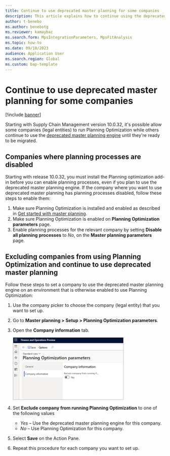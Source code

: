 ```yaml
---
title: Continue to use deprecated master planning for some companies
description: This article explains how to continue using the deprecated master planning engine for some companies until they're ready to be migrated. 
author: t-benebo
ms.author: benebotg
ms.reviewer: kamaybac
ms.search.form: MpsIntegrationParameters, MpsFitAnalysis
ms.topic: how-to
ms.date: 09/18/2023
audience: Application User
ms.search.region: Global
ms.custom: bap-template
---
```


# Continue to use deprecated master planning for some companies

[!include [banner](../../includes/banner.md)]

Starting with Supply Chain Management version 10.0.32, it's possible allow some companies (legal entities) to run Planning Optimization while others continue to use the [deprecated master planning engine](deprecated-master-planning-overview.md) until they're ready to be migrated.

## Companies where planning processes are disabled

Starting with release 10.0.32, you must install the Planning optimization add-in before you can enable planning processes, even if you plan to use the deprecated master planning engine. If the company where you want to use deprecated master planning has planning processes disabled, follow these steps to enable them:

1. Make sure Planning Optimization is installed and enabled as described in [Get started with master planning](planning-optimization/get-started.md).
1. Make sure Planning Optimization is enabled on **Planning Optimization parameters** page.
1. Enable planning processes for the relevant company by setting **Disable all planning processes** to *No*, on the **Master planning parameters** page.

## Excluding companies from using Planning Optimization and continue to use deprecated master planning

Follow these steps to set a company to use the deprecated master planning engine on an environment that is otherwise enabled to use Planning Optimization:

1. Use the company picker to choose the company (legal entity) that you want to set up.
1. Go to **Master planning \> Setup \> Planning Optimization parameters**.
1. Open the **Company information** tab.

    [<img src="media/exclude-company-from-po.png" alt="Screenshot of the Company information tab." title="Screenshot of the Company information tab" width="350" />](media/exclude-company-from-po.png#lightbox)

1. Set **Exclude company from running Planning Optimization** to one of the following values
    - *Yes* – Use the deprecated master planning engine for this company.
    - *No* – Use Planning Optimization for this company.
1. Select **Save** on the Action Pane.
1. Repeat this procedure for each company you want to set up.
